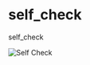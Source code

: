 # self_check
self_check

![Self Check](https://github.com/gtg7784/self_check/workflows/Self%20Check/badge.svg)